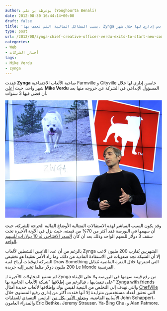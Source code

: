 ```yaml
---
author: يوغرطة بن علي (Youghourta Benali)
date: 2012-08-30 16:44:14+00:00
draft: false
title: 'بسبب المشاكل المالية التي تعصف بها، Zynga تفقد سادس إداري لها خلال شهر  '
type: post
url: /2012/08/zynga-chief-creative-officer-verdu-exits-to-start-new-company%e2%80%8e/
categories:
- Web
- أخبار الشركات
tags:
- Mike Verdu
- zynga
---
```


فقدت **Zynga** صاحبة الألعاب الاجتماعية Farmville و Cityville خامس إداري لها خلال شهر واحد، حيث [أعلن](http://company.zynga.com/about/press/company-blog/starting-new-chapter) **Mike Verdu** المسؤول الإبداعي في الشركة عن خروجه منها بعد أن قضى فيها 3 سنوات.




[![](Mike-Verdu-zynga.jpg)
](Mike-Verdu-zynga.jpg)




وقد يكون السبب المباشر لهذه الاستقالات المتتالية الأوضاع المالية الحرجة للشركة، حيث أن سهمها في البورصة فقد أكثر من 70% من قيمته، حيث نزل في الآونة الأخيرة تحت سقف 3 دولار للسهم الواحد وذلك بعد أن كان [السعر الافتتاحي له 10 دولارات للسهم الواحد](https://www.it-scoop.com/2011/12/zynga-ipo/).




بالرغم من أن عدد اللاعبين النشطين لألعاب Zynga الشهريين يُقارب 200 مليون لاعب إلا أن الشبكة تجد صعوبات في الاستفادة المادية من ذلك، وما زاد الأمر تعقيدا هو تخفيض الشركة لتوقعات أرباح لعبة Draw Something التي اشترتها خلال الفترة الماضية مُقابل 200 مليون دولار مثلما [تشير](http://www.lemonde.fr/technologies/article/2012/08/30/zynga-perd-un-nouveau-dirigeant_1753557_651865.html) إليه جريدة Le Monde الفرنسية.




لم تشفع المحاولات الأخيرة لـ Zynga من رفع قيمة سهمها في البورصة ولا على الإبقاء على تنفيذييها ، فبالرغم من إطلاقها "شبكة الألعاب الخاصة بها" [Zynga with friends](http://www.zyngawithfriends.com/) والتي تهدف إلى التخلص من التبعية لفيس بوك وإطلاقها لألعاب جديدة أمثال [ChefVille](http://www.ibtimes.com/articles/378662/20120829/zynga-chefville-facebook.htm) التي تحقق أعداد مستخدمين متزايدة إلا أنها فقدت أكثر من إداري رفيع المستوى خلال الأسابيع الماضية، [ويتعلق الأمر بكل من](http://venturebeat.com/2012/08/28/in-latest-departure-zynga-loses-its-chief-creative-officer/) الرئيس التنفيذي للعمليات John Schappert، والمدراء العامون Eric Bethke، Jeremy Strauser، Ya-Bing Chu، و Alan Patmore.

